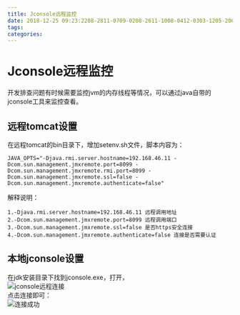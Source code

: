 ```yaml
---
title: Jconsole远程监控
date: 2018-12-25 09:23:2208-2811-0709-0208-2611-1008-0412-0303-1205-2003-0712-1307-0912-1908-2710-2407-2312-17
tags: 
categories: 
---
```


<!--more-->

Jconsole远程监控
============

开发排查问题有时候需要监控jvm的内存线程等情况，可以通过java自带的jconsole工具来监控查看。

远程tomcat设置
----------

在远程tomcat的bin目录下，增加setenv.sh文件，脚本内容为：

    JAVA_OPTS="-Djava.rmi.server.hostname=192.168.46.11 -Dcom.sun.management.jmxremote.port=8099 -Dcom.sun.management.jmxremote.rmi.port=8099 -Dcom.sun.management.jmxremote.ssl=false -Dcom.sun.management.jmxremote.authenticate=false"
    

解释说明：

    1.-Djava.rmi.server.hostname=192.168.46.11 远程调用地址
    2.-Dcom.sun.management.jmxremote.port=8099 远程调用端口
    3.-Dcom.sun.management.jmxremote.ssl=false 是否https安全连接
    4.-Dcom.sun.management.jmxremote.authenticate=false 连接是否需要认证
    

本地jconsole设置
------------

在jdk安装目录下找到jconsole.exe，打开，  
![jconsole远程连接](https://img-blog.csdnimg.cn/20181224173142314.png?x-oss-process=image/watermark,type_ZmFuZ3poZW5naGVpdGk,shadow_10,text_aHR0cHM6Ly9ibG9nLmNzZG4ubmV0L3FxXzMxODY2OTQz,size_16,color_FFFFFF,t_70)  
点击连接即可：  
![连接成功](https://img-blog.csdnimg.cn/20181224184342186.png?x-oss-process=image/watermark,type_ZmFuZ3poZW5naGVpdGk,shadow_10,text_aHR0cHM6Ly9ibG9nLmNzZG4ubmV0L3FxXzMxODY2OTQz,size_16,color_FFFFFF,t_70)